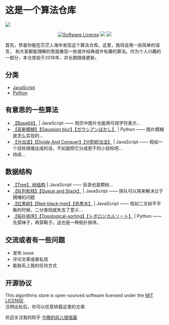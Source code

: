 # 这是一个算法仓库

![](https://xiaoqingxin.site/images/algorithms_store.png)

<p align="center">
<a href="LICENSE"><img src="https://img.shields.io/badge/license-MIT-brightgreen.svg?style=flat-square" alt="Software License"></img></a>
<img src="https://img.shields.io/badge/state-active-brightgreen.svg">
<img src="https://img.shields.io/badge/Create At-2018-green.svg">
</p>

首先，恭喜你能在茫茫人海中发现这个算法仓库。这里，我将会用一些简单的语言，
和大家都能理解的思路重现一些或许经典或许有趣的算法。作为个人兴趣的一部分，本仓库始于2018年，并长期随缘更新。

## 分类
- [JavaScript](./JavaScript)
- [Python](./Python)

## 有意思的一些算法
- [【Base64】](./JavaScript/Base64/README.md) | JavaScript —— 网页中图片也能用可视字符表示...
- [【高斯模糊】【Gaussion blur】【ガウシアンぼかし】](./Python/Gaussian-Blur/README.md) | Python —— 图片模糊是怎么实现的...
- [【分治法】【Divide And Conquer】【分割統治法】](./JavaScript/Divide-And-Conquer/README.md) | JavaScript —— 假如一个目标很难达成的话，不如就把它分成若干的小目标吧... 
- 待续... 
## 数据结构
- [【Tree】 树结构](./JavaScript/Tree) | JavaScript —— 目录也是颗树...
- [【队列和栈】【Queue and Stack】](./JavaScript/Queue) | JavaScript —— 排队可以用来解决过于拥堵的问题
- [【红黑树】【Red-black-tree】【赤黒木】](./JavaScript/Tree/red-black-tree) | JavaScript —— 假如二叉树不平衡的时候，二分查找就失去了意义...
- [【拓扑排序】【Topological-sorting】【トポロジカルソート】](./Python/Topological-Sorting) | Python —— 先穿袜子，再穿鞋子。这也是一种拓扑排序。

## 交流或者有一些问题 
- 发布 issue
- 评论文章或者私信
- 能联系上我的任何方式

## 开源协议
This algorithms store is open-sourced software licensed under the [MIT LICENSE](./LICENSE).  
注明出处后，你可以任意转载这里的文章.
  
欢迎关注我的知乎 [今晚的风儿很喧嚣](https://www.zhihu.com/people/CatchFish/)

